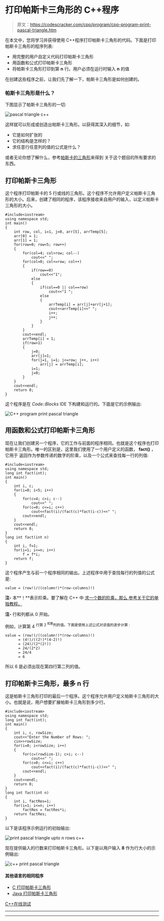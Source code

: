 # 打印帕斯卡三角形的 C++程序

> 原文：<https://codescracker.com/cpp/program/cpp-program-print-pascal-triangle.htm>

在本文中，您将学习并获得使用 C++程序打印帕斯卡三角形的代码。下面是打印帕斯卡三角形的程序列表:

*   用完整的用户自定义代码打印帕斯卡三角形
*   用函数和公式打印帕斯卡三角形
*   将帕斯卡三角形打印到第 **n** 行。用户必须在运行时输入 **n** 的值

在创建这些程序之前，让我们先了解一下，帕斯卡三角形是如何创建的。

### 帕斯卡三角形是什么？

下图显示了帕斯卡三角形的一切:

![pascal triangle c++](img/7a8c94055661dc0f828e91addb3529a7.png)

这样就可以形成或创造出帕斯卡三角形。以获得其深入的细节，如:

*   它是如何扩张的
*   它的结构是怎样的？
*   求任意行任意列的值的公式是什么？

或者无论你想了解什么，参考[帕斯卡的三角形](/nonprog/pascal-triangle.htm)来得到 关于这个题目的所有要求的东西。

## 打印帕斯卡三角形

这个程序打印帕斯卡的 5 行或线的三角形。这个程序不允许用户定义帕斯卡三角形的大小。后来，创建了相同的程序，该程序接收来自用户的输入，以定义帕斯卡三角形的大小。

```
#include<iostream>
using namespace std;
int main()
{
    int row, col, i=1, j=0, arr[5], arrTemp[5];
    arr[0] = 1;
    arr[1] = 1;
    for(row=0; row<5; row++)
    {
        for(col=4; col>row; col--)
            cout<<" ";
        for(col=0; col<=row; col++)
        {
            if(row==0)
                cout<<"1";
            else
            {
                if(col==0 || col==row)
                    cout<<"1 ";
                else
                {
                    arrTemp[i] = arr[j]+arr[j+1];
                    cout<<arrTemp[i]<<" ";
                    i++;
                    j++;
                }
            }
        }
        cout<<endl;
        arrTemp[i] = 1;
        if(row>1)
        {
            j=0;
            arr[j]=1;
            for(j=1, i=1; j<=row; j++, i++)
                arr[j] = arrTemp[i];
            i=1;
            j=0;
        }
    }
    cout<<endl;
    return 0;
}
```

这个程序是在 *Code::Blocks* IDE 下构建和运行的。下面是它的示例输出:

![C++ program print pascal triangle](img/94e761d0957ce46e8ab5e0d7eb40fc06.png)

## 用函数和公式打印帕斯卡三角形

现在让我们创建另一个程序，它的工作与前面的程序相同。也就是这个程序也打印帕斯卡三角形。唯一的区别是，这里我们使用了一个用户定义的函数， **fact()** ，它用于 返回作为参数传递的数字的阶乘，以及一个公式来查找每一行的列值:

```
#include<iostream>
using namespace std;
long int fact(int);
int main()
{
    int i, c;
    for(i=0; i<5; i++)
    {
        for(c=4; c>i; c--)
            cout<<" ";
        for(c=0; c<=i; c++)
            cout<<fact(i)/(fact(c)*fact(i-c))<<" ";
        cout<<endl;
    }
    cout<<endl;
    return 0;
}
long int fact(int n)
{
    int i, f=1;
    for(i=1; i<=n; i++)
        f = f*i;
    return f;
}
```

这个程序产生与前一个程序相同的输出。上述程序中用于查找每行的列值的公式是:

```
value = (row!)/((column!)*(row-columns)!)
```

**注-** 本**！**表示阶乘。要了解在 C++ 中 [求一个数的阶乘，那么 参考关于它的单独教程。](/cpp/program/cpp-program-find-factorial.htm)

**注-** 行和列都从 0 开始。

例如，计算第 4 <sup>行第 2 <sup>和第</sup>列的值。下面是使用上述公式对该值的逐步计算 :</sup>

```
value = (row!)/((column!)*(row-columns)!)
      = (4!)/((2!)*(4-2)!)
      = (24)/(2*(2!))
      = 24/(2*2)
      = 24/4
      = 6
```

所以 6 是必须出现在第四行第二列的值。

## 打印帕斯卡三角形，最多 n 行

这是帕斯卡三角形打印的最后一个程序。这个程序允许用户定义帕斯卡三角形的大小。也就是说，用户想要扩展帕斯卡三角形到多少行。

```
#include<iostream>
using namespace std;
long int fact(int);
int main()
{
    int i, c, rowSize;
    cout<<"Enter the Number of Rows: ";
    cin>>rowSize;
    for(i=0; i<rowSize; i++)
    {
        for(c=(rowSize-1); c>i; c--)
            cout<<" ";
        for(c=0; c<=i; c++)
            cout<<fact(i)/(fact(c)*fact(i-c))<<" ";
        cout<<endl;
    }
    cout<<endl;
    return 0;
}
long int fact(int n)
{
    int i, factRes=1;
    for(i=1; i<=n; i++)
        factRes = factRes*i;
    return factRes;
}
```

以下是该程序示例运行的初始输出:

![print pascal triangle upto n rows c++](img/d20b0484ec6e4eb999889589e30ffb02.png)

现在提供输入的行数来打印帕斯卡三角形。以下是以用户输入 **8** 作为行大小的示例输出:

![c++ print pascal triangle](img/f579b5f6b704cd4dde2bbdc2c7f5899c.png)

#### 其他语言的相同程序

*   [C 打印帕斯卡三角形](/c/program/c-program-print-pascal-triangle.htm)
*   [Java 打印帕斯卡三角形](/java/program/java-program-print-pascal-triangle.htm)

[C++在线测试](/exam/showtest.php?subid=3)

* * *

* * *